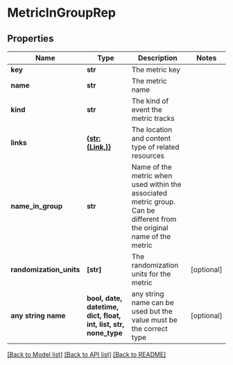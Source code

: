 # MetricInGroupRep


## Properties
Name | Type | Description | Notes
------------ | ------------- | ------------- | -------------
**key** | **str** | The metric key | 
**name** | **str** | The metric name | 
**kind** | **str** | The kind of event the metric tracks | 
**links** | [**{str: (Link,)}**](Link.md) | The location and content type of related resources | 
**name_in_group** | **str** | Name of the metric when used within the associated metric group. Can be different from the original name of the metric | 
**randomization_units** | **[str]** | The randomization units for the metric | [optional] 
**any string name** | **bool, date, datetime, dict, float, int, list, str, none_type** | any string name can be used but the value must be the correct type | [optional]

[[Back to Model list]](../README.md#documentation-for-models) [[Back to API list]](../README.md#documentation-for-api-endpoints) [[Back to README]](../README.md)


